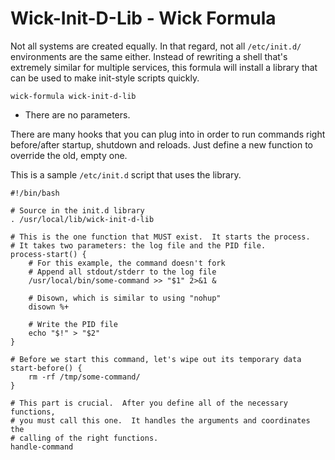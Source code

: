 Wick-Init-D-Lib - Wick Formula
==============================

Not all systems are created equally.  In that regard, not all `/etc/init.d/` environments are the same either.  Instead of rewriting a shell that's extremely similar for multiple services, this formula will install a library that can be used to make init-style scripts quickly.

    wick-formula wick-init-d-lib

* There are no parameters.

There are many hooks that you can plug into in order to run commands right before/after startup, shutdown and reloads.  Just define a new function to override the old, empty one.

This is a sample `/etc/init.d` script that uses the library.

    #!/bin/bash

    # Source in the init.d library
    . /usr/local/lib/wick-init-d-lib

    # This is the one function that MUST exist.  It starts the process.
    # It takes two parameters: the log file and the PID file.
    process-start() {
        # For this example, the command doesn't fork
        # Append all stdout/stderr to the log file
        /usr/local/bin/some-command >> "$1" 2>&1 &

        # Disown, which is similar to using "nohup"
        disown %+

        # Write the PID file
        echo "$!" > "$2"
    }

    # Before we start this command, let's wipe out its temporary data
    start-before() {
        rm -rf /tmp/some-command/
    }

    # This part is crucial.  After you define all of the necessary functions,
    # you must call this one.  It handles the arguments and coordinates the
    # calling of the right functions.
    handle-command
